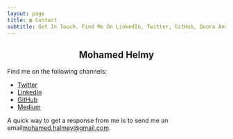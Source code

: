 ```yaml
---
layout: page
title: ☎️ Contact
subtitle: Get In Touch. Find Me On LinkedIn, Twitter, GitHub, Quora And Medium.
---
```

<h2 style="text-align:center;">Mohamed Helmy</h2>

Find me on the following channels:

- <a href="http://twitter.com/MHelmyMashali">Twitter</a>
- <a href="https://www.linkedin.com/in/mohamedhelmy">LinkedIn</a>
- <a href="https://github.com/M-Helmy">GitHub</a>
- <a href="https://medium.com/@MohamedHelmyMashali">Medium</a>

A quick way to get a response from me is to send me an email<a href="mailto:mohamed.halmey@gmail.com">mohamed.halmey@gmail.com</a>.

